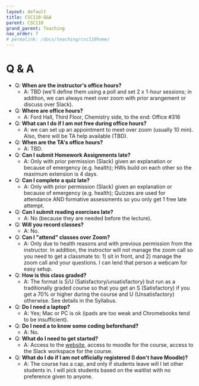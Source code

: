 ```yaml
---
layout: default
title: CSC110-Q&A
parent: CSC110
grand_parent: Teaching
nav_order: 7
# permalink: /docs/teaching/csc110home/
---
```



# Q & A

  * Q: **When are the instructor's office hours?**
      * A: TBD (we'll define them using a poll and set 2 x 1-hour sessions; in addition, we can always meet over zoom with prior arangement or discuss over Slack).
  * Q: **Where are office hours?**
      * A: Ford Hall, Third Floor, Chemistry side, to the end: Office #316
  * Q: **What can I do if I am not free during office hours?**
      * A: we can set up an appointment to meet over zoom (usually 10 min). Also, there will be TA help available (TBD).
  * Q: **When are the TA's office hours?**
      * A: TBD.
  * Q: **Can I submit Homework Assignments late?**
      * A: Only with prior permission (Slack) given an explanation or because of emergency (e.g. health); HWs build on each other so the maximum extension is 4 days.
  * Q: **Can I complete a quiz late?**
      * A: Only with prior permission (Slack) given an explanation or because of emergency (e.g. health); Quizzes are used for attendance AND formative assessments so you only get 1 free late attempt.      
  * Q: **Can I submit reading exercises late?**
      * A: No (because they are needed before the lecture).
  * Q: **Will you record classes?**
      * A: No. 
  * Q: **Can I "attend" classes over Zoom?**
      * A: Only due to health reasons and with previous permission from the instructor. In addition, the instroctor will not manage the zoom call so you need to get a classmate to: 1) sit in front, and 2) manage the zoom call and your questions. I can lend that person a webcam for easy setup.
  * Q: **How is this class graded?**
      * A: The format is S/U (Satisfactory/unsatisfactory) but run as a traditionally graded course so that you get an S (Satisfactory) if you get a 70% or higher during the course and U (Unsatisfactory) otherwise. See details in the Syllabus.
  * Q: **Do I need a laptop?**
      * A: Yes; Mac or PC is ok (ipads are too weak and Chromebooks tend to be insufficient).
  * Q: **Do I need a to know some coding beforehand?**
      * A: No.      
  * Q: **What do I need to get started?**
      * A: Access to the [website](https://frankpablo.github.io/smith-site/docs/teaching/csc110home/), access to moodle for the course, access to the Slack workspace for the course.
  * Q: **What do I do if I am not officially registered (I don't have Moodle)?**
      * A: The course has a cap, and only if students leave will I let other students in. I will pick students based on the waitlist with no preference given to anyone.